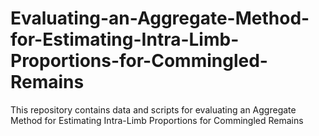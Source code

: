 # Evaluating-an-Aggregate-Method-for-Estimating-Intra-Limb-Proportions-for-Commingled-Remains

This repository contains data and scripts for evaluating an Aggregate Method for Estimating Intra-Limb Proportions for Commingled Remains

